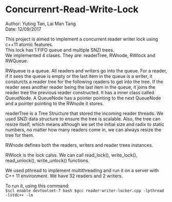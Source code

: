# Concurrenrt-Read-Write-Lock

Author: Yuting Tan, Lai Man Tang  
Date: 12/09/2017

This project is aimed to implement a concurrent reader writer lock using c++11 atomic features.  
This lock has 1 FIFO queue and multiple SNZI trees.    
We implemented 4 clases. They are: readerTree, RWnode, RWlock and RWQueue.  

RWqueue is a queue. All readers and writers go into the queue. For a reader, if it sees the queue is empty or the last item in the queue is a writer, it consturcts a reader tree for the following readers to get into the tree. If the reader sees another reader being the last item in the queue, it joins the reader tree the previous reader constructed. It has a inner class called QueueNode. A QueueNode has a pointer pointing to the next QueueNode and a pointer pointing to the RWnode it stores.   

readerTree is a Tree Structure that stored the incoming reader threads. We used SNZI data structure to ensure the tree is scalable. Also, the tree can resize itself, which means although we set the initial size and radix to static numbers, no matter how many readers come in, we can always resize the tree for them.  

RWnode defines both the readers, writers and reader trees instances.   

RWlock is the lock calss. We can call read_lock(), write_lock(), read_unlock(), write_unlock() functions.  

We used pthread to implement multithreading and run it on a server with C++ 11 environment. We have 32 readers and 2 writers.  

To run it, using this command:    
``
$scl enable devtoolset-7 bash
$gcc reader-writer-locker.cpp -lpthread -lstdc++ -lm
``
